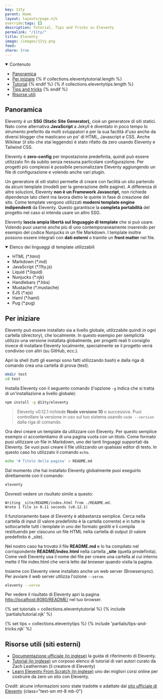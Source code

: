 ```yaml
---
key: 11ty
parent: Home
layout: layouts/page.njk
override:tags: []
description: Tutorial, Tips and Tricks su Eleventy
permalink: "/11ty/"
title: Eleventy
image: /images/11ty.png
feed:
share: true
---
```


<details open>
<summary>
Contenuto
</summary>

- [Panoramica](#panoramica)
- [Per iniziare](#per-iniziare)
  {% if collections.eleventytutorial.length %}
- [Tutorial](#tutorial)
  {% endif %}
  {% if collections.eleventytips.length %}
- [Tips and tricks](#tips-and-tricks)
  {% endif %}
- [Risorse utili](<#risorse-utili-(siti-esterni)>)

</details>

## Panoramica

Eleventy è un **SSG (Static Site Generator),** cioè un generatore di siti statici. Nato come alternativa **JavaScript** a Jekyll è diventato in poco tempo lo strumento preferito da molti svluppatori e per la sua facilità d'uso anche da diversi blogger che masticano un po' di HTML, Javascript e CSS. Anche Wikilear (il sito che stai leggendo) è stato rifatto da zero usando Eleventy e Tailwind CSS.

Eleventy è **zero-config** per impostazione predefinita, quindi può essere utilizzato fin da subito senza nessuna particolare configurazione. Per progetti più complessi è possibile personalizzare Eleventy aggiungendo un file di configurazione e volendo anche vari plugin.

Un generatore di siti statici permette di creare con facilità un sito partendo da alcuni template (modelli per la generazione delle pagine). A differenza di altre soluzioni, Eleventy **non è un Framework Javascript,** non richiede dipendenze lato client ma lavora dietro le quinte in fase di creazione del sito. Come template vengono utilizzati **moderni template engine indipendenti** da Eleventy. Questo garantisce la **completa portabilità** del progetto nel caso si intenda usare un altro SSG.

Eleventy **lascia ampia libertà sul linguaggio di template** che si può usare. Volendo puoi usarne anche più di uno contemporaneamente inserendo per esempio del codice Nunjucks in un file Markdown. I template inoltre possono essere integrati con **dati esterni** o tramite un **front matter** nel file.

<details open>
<summary>
Elenco dei linguaggi di template utilizzabili
</summary>

- HTML (\*.html)
- Markdown (\*.md)
- JavaScript (\*.11ty.js)
- Liquid (\*.liquid)
- Nunjucks (\*.njk)
- Handlebars (\*.hbs)
- Mustache (\*.mustache)
- EJS (\*.ejs)
- Haml (\*.haml)
- Pug (\*.pug)

</details>

## Per iniziare

Eleventy può essere installato sia a livello globale, utilizzabile quindi in ogni cartella (directory), che localmente. In questo esempio per semplicità utilizzo una versione installata globalmente, per progetti reali ti consiglio invece di installare Eleventy localmente, specialmente se il progetto verrà condiviso con altri (su GitHub, ecc.).

Apri la shell (tutti gli esempi sono fatti utilizzando bash) e dalla riga di comando crea una cartella di prova (test).

```bash
mkdir test
cd test
```

Installa Eleventy con il seguento comando (l'opzione `-g` indica che si tratta di un'installazione a livello globale):

```bash
npm install -g @11ty/eleventy
```

> Eleventy v0.12.1 richiede **Node versione 10** o successive.
> Puoi controllare la versione in uso sul tuo sistema usando `node --version` dalla riga di comando.

Ora devi creare un template da utilizzare con Eleventy. Per questo semplice esempio ci accontentiamo di una pagina vuota con un titolo. Come formato puoi utilizzare un file in Markdown, uno dei tanti linguaggi supportati da Eleventy. Se vuoi puoi creare il file utilizzando un qualsiasi editor di testo. In questo caso ho utilizzato il comando `echo`.

```bash
echo '# Titolo della pagina' > README.md
```

Dal momento che hai installato Eleventy globalmente puoi eseguirlo direttamente con il comando:

```bash
eleventy
```

Dovresti vedere un risultato simile a questo:

```shell
Writing _site/README/index.html from ./README.md.
Wrote 1 file in 0.11 seconds (v0.12.1)
```

Il funzionamento base di Eleventy è abbastanza semplice. Cerca nella cartella di input (il valore predefinito è la cartella corrente) e in tutte le sottocartelle tutti i template in uno dei formato gestiti e li compila restituendo per ciascuno un file HTML nella cartella di output (il valore predefinito è \_site).

Nel nostro caso ha trovato il file **README.md** e lo ha compilato nel corrispondente **README/index.html** nella cartella **\_site** (quella predefinita). Come vedi Eleventy usa il nome del file per creare una cartella al cui interno mette il file index.html che verrà letto dal browser quando visita la pagina.

Insieme con Eleventy viene installato anche un web server (Browsersync). Per avviare il web server utilizza l'ozione `--serve`.

```bash
eleventy --serve
```

Per vedere il risultato di Eleventy apri la pagina [http://localhost:8080/README/](http://localhost:8080/README/) nel tuo browser.

{% set tutorials = collections.eleventytutorial %}
{% include 'partials/tutorial.njk' %}

{% set tips = collections.eleventytips %}
{% include 'partials/tips-and-tricks.njk' %}

## Risorse utili (siti esterni)

- [Documentazione ufficiale (in inglese)](https://www.11ty.dev/docs/) la guida di riferimento di Eleventy.
- [Tutorial (in inglese)](https://www.11ty.dev/docs/tutorials/) un corposo elenco di tutorial di vari autori curato da Zach Leatherman (il creatore di Eleventy)
- [Learn Eleventy From Scratch (in inglese)](https://piccalil.li/course/learn-eleventy-from-scratch/) uno dei migliori corsi online per costruire da zero un sito con Eleventy.

_Credit:_ alcune informazioni sono state tradotte e adattate dal [sito ufficiale di Eleventy](https://www.11ty.dev/)
{class="text-sm mt-8 mb-0"}
